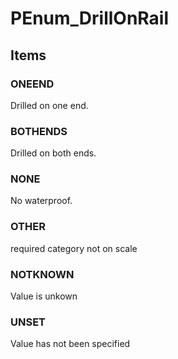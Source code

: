 # PEnum_DrillOnRail


<!-- end of short definition -->
## Items

### ONEEND
Drilled on one end.

### BOTHENDS
Drilled on both ends.

### NONE
No waterproof.

### OTHER
required category not on scale

### NOTKNOWN
Value is unkown

### UNSET
Value has not been specified
